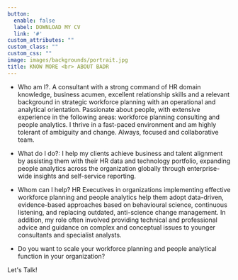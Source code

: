```yaml
---
button:
  enable: false
  label: DOWNLOAD MY CV
  link: '#'
custom_attributes: ""
custom_class: ""
custom_css: ""
image: images/backgrounds/portrait.jpg
title: KNOW MORE <br> ABOUT BADR
---
```


- Who am I?. A consultant with a strong command of HR domain knowledge, business acumen, excellent relationship skills and a relevant background in strategic workforce planning with an operational and analytical orientation.
Passionate about people, with extensive experience in the following areas: workforce planning consulting and people analytics.
I thrive in a fast-paced environment and am highly tolerant of ambiguity and change. Always, focused and collaborative team.

- What do I do?: I help my clients achieve business and talent alignment by assisting them with their HR data and technology portfolio, expanding people analytics across the organization globally through enterprise-wide insights and self-service reporting.

- Whom can I help? HR Executives in organizations implementing effective workforce planning and people analytics help them adopt data-driven, evidence-based approaches based on behavioural science, continuous listening, and replacing outdated, anti-science change management.
In addition, my role often involved providing technical and professional advice and guidance on complex and conceptual issues to younger consultants and specialist analysts.

- Do you want to scale your workforce planning and people analytical function in your organization?


Let's Talk!
 

